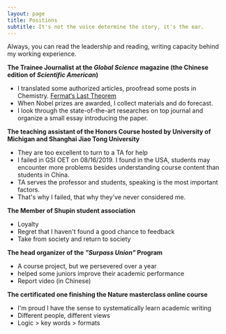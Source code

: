 ```yaml
---
layout: page
title: Positions
subtitle: It's not the voice determine the story, it's the ear. 
---
```


Always, you can read the leadership and reading, writing capacity behind my working experience.  

**The Trainee Journalist at the *Global Science* magazine (the Chinese edition of *Scientific American*)**
* I translated some authorized articles, proofread some posts in Chemistry. [Fermat‘s Last Theorem](<https://planetpolly.github.io/2019-01-27-Fermat-s-last-theorem/>)
* When Nobel prizes are awarded, I collect materials and do forecast.
* I look through the state-of-the-art researches on top journal and organize a small essay introducing the paper. 


**The teaching assistant of the Honors Course hosted by University of Michigan and Shanghai Jiao Tong University**

* They are too excellent to turn to a TA for help
* I failed in GSI OET on 08/16/2019. I found in the USA, students may encounter more problems besides understanding course content than students in China.
* TA serves the professor and students, speaking is the most important factors.
* That's why I failed, that why they've never considered me.


**The Member of Shupin student association**

* Loyalty
* Regret that I haven't found a good chance to feedback
* Take from society and return to society

**The head organizer of the *"Surpass Union"* Program**

* A course project, but we persevered over a year
* helped some juniors improve their academic performance
* Report video (in Chinese)

**The certificated one finishing the Nature masterclass online course**

* I'm proud I have the sense to systematically learn academic writing
* Different people, different views
* Logic > key words > formats



